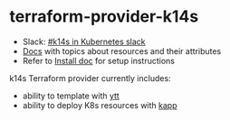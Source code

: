 # terraform-provider-k14s

- Slack: [#k14s in Kubernetes slack](https://slack.kubernetes.io)
- [Docs](docs/README.md) with topics about resources and their attributes
- Refer to [Install doc](docs/install.md) for setup instructions

k14s Terraform provider currently includes:

- ability to template with [ytt](https://get-ytt.io)
- ability to deploy K8s resources with [kapp](https://get-kapp.io)
